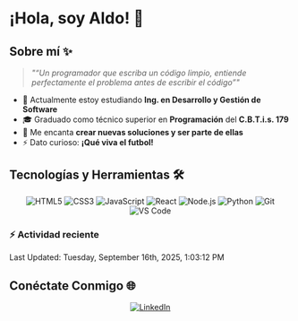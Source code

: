 # ¡Hola, soy Aldo! 👋

## Sobre mí ✨

> *"“Un programador que escriba un código limpio, entiende perfectamente el problema antes de escribir el código”"*

- 🌱 Actualmente estoy estudiando **Ing. en Desarrollo y Gestión de Software**
- 🎓 Graduado como técnico superior en **Programación** del **C.B.T.i.s. 179**
- 💬 Me encanta **crear nuevas soluciones y ser parte de ellas**
- ⚡ Dato curioso: **¡Qué viva el futbol!**


## Tecnologías y Herramientas 🛠️

<div align="center">
  
  ![HTML5](https://img.shields.io/badge/-HTML5-E34F26?style=flat-square&logo=html5&logoColor=white)
  ![CSS3](https://img.shields.io/badge/-CSS3-1572B6?style=flat-square&logo=css3)
  ![JavaScript](https://img.shields.io/badge/-JavaScript-F7DF1E?style=flat-square&logo=javascript&logoColor=black)
  ![React](https://img.shields.io/badge/-React-61DAFB?style=flat-square&logo=react&logoColor=black)
  ![Node.js](https://img.shields.io/badge/-Node.js-339933?style=flat-square&logo=node.js&logoColor=white)
  ![Python](https://img.shields.io/badge/-Python-3776AB?style=flat-square&logo=python&logoColor=white)
  ![Git](https://img.shields.io/badge/-Git-F05032?style=flat-square&logo=git&logoColor=white)
  ![VS Code](https://img.shields.io/badge/-VS%20Code-007ACC?style=flat-square&logo=visual-studio-code)

</div>

### :zap: Actividad reciente
<!--RECENT_ACTIVITY:start-->
<!--RECENT_ACTIVITY:end-->
<!--RECENT_ACTIVITY:last_update-->
Last Updated: Tuesday, September 16th, 2025, 1:03:12 PM
<!--RECENT_ACTIVITY:last_update_end-->


## Conéctate Conmigo 🌐

<div align="center">
  
  [![LinkedIn](https://img.shields.io/badge/LinkedIn-0077B5?style=for-the-badge&logo=linkedin&logoColor=white)](https://www.linkedin.com/in/aldo-larios)
  
</div>
